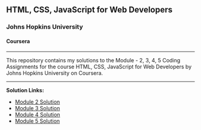 ## HTML, CSS, JavaScript for Web Developers
### Johns Hopkins University
#### Coursera
---
This repository contains my solutions to the Module - 2, 3, 4, 5 Coding Assignments for the course HTML, CSS, JavaScript for Web Developers by Johns Hopkins University on Coursera. 

---

**Solution Links:**

- [Module 2 Solution](https://thedimasas.github.io/HTML-CSS-and-Javascript-for-Web-Developers/module2-solution/index.html)
- [Module 3 Solution](https://thedimasas.github.io/HTML-CSS-and-Javascript-for-Web-Developers/module3-solution/index.html)
- [Module 4 Solution](https://thedimasas.github.io/HTML-CSS-and-Javascript-for-Web-Developers/module4-solution/index.html)
- [Module 5 Solution](https://thedimasas.github.io/HTML-CSS-and-Javascript-for-Web-Developers/module5-solution/index.html)
